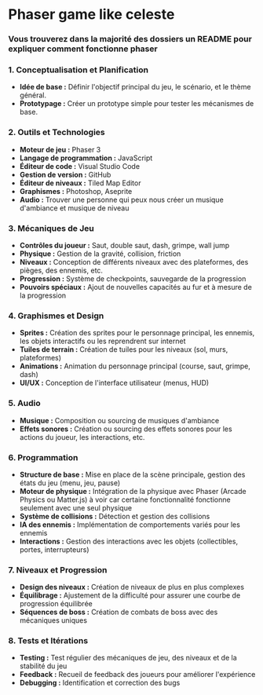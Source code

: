 # Phaser game like celeste

### Vous trouverez dans la majorité des dossiers un README pour expliquer comment fonctionne phaser

### **1. Conceptualisation et Planification**
- **Idée de base :** Définir l'objectif principal du jeu, le scénario, et le thème général.
- **Prototypage :** Créer un prototype simple pour tester les mécanismes de base.

### **2. Outils et Technologies**
- **Moteur de jeu :** Phaser 3
- **Langage de programmation :** JavaScript
- **Éditeur de code :** Visual Studio Code
- **Gestion de version :** GitHub
- **Éditeur de niveaux :** Tiled Map Editor
- **Graphismes :** Photoshop, Aseprite
- **Audio :** Trouver une personne qui peux nous créer un musique d'ambiance et musique de niveau

### **3. Mécaniques de Jeu**
- **Contrôles du joueur :** Saut, double saut, dash, grimpe, wall jump
- **Physique :** Gestion de la gravité, collision, friction
- **Niveaux :** Conception de différents niveaux avec des plateformes, des pièges, des ennemis, etc.
- **Progression :** Système de checkpoints, sauvegarde de la progression
- **Pouvoirs spéciaux :** Ajout de nouvelles capacités au fur et à mesure de la progression

### **4. Graphismes et Design**
- **Sprites :** Création des sprites pour le personnage principal, les ennemis, les objets interactifs ou les reprendrent sur internet
- **Tuiles de terrain :** Création de tuiles pour les niveaux (sol, murs, plateformes)
- **Animations :** Animation du personnage principal (course, saut, grimpe, dash)
- **UI/UX :** Conception de l'interface utilisateur (menus, HUD)

### **5. Audio**
- **Musique :** Composition ou sourcing de musiques d'ambiance
- **Effets sonores :** Création ou sourcing des effets sonores pour les actions du joueur, les interactions, etc.

### **6. Programmation**
- **Structure de base :** Mise en place de la scène principale, gestion des états du jeu (menu, jeu, pause)
- **Moteur de physique :** Intégration de la physique avec Phaser (Arcade Physics ou Matter.js) à voir car certaine fonctionnalité fonctionne seulement avec une seul physique
- **Système de collisions :** Détection et gestion des collisions
- **IA des ennemis :** Implémentation de comportements variés pour les ennemis
- **Interactions :** Gestion des interactions avec les objets (collectibles, portes, interrupteurs)

### **7. Niveaux et Progression**
- **Design des niveaux :** Création de niveaux de plus en plus complexes
- **Équilibrage :** Ajustement de la difficulté pour assurer une courbe de progression équilibrée
- **Séquences de boss :** Création de combats de boss avec des mécaniques uniques

### **8. Tests et Itérations**
- **Testing :** Test régulier des mécaniques de jeu, des niveaux et de la stabilité du jeu
- **Feedback :** Recueil de feedback des joueurs pour améliorer l'expérience
- **Debugging :** Identification et correction des bugs
